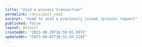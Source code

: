 ```yaml
---
title: "Void a process transaction"
permalink: /docs/post_void
excerpt: "Used to void a previously issued /process request"
published: false
layout: default
createdAt: "2023-08-30T16:59:05.997Z"
updatedAt: "2023-09-01T18:51:29.219Z"
---
```

